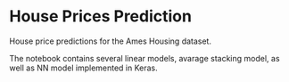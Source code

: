 # House Prices Prediction
House price predictions for the Ames Housing dataset. 

The notebook contains several linear models, avarage stacking model, as well as NN model implemented in Keras. 
